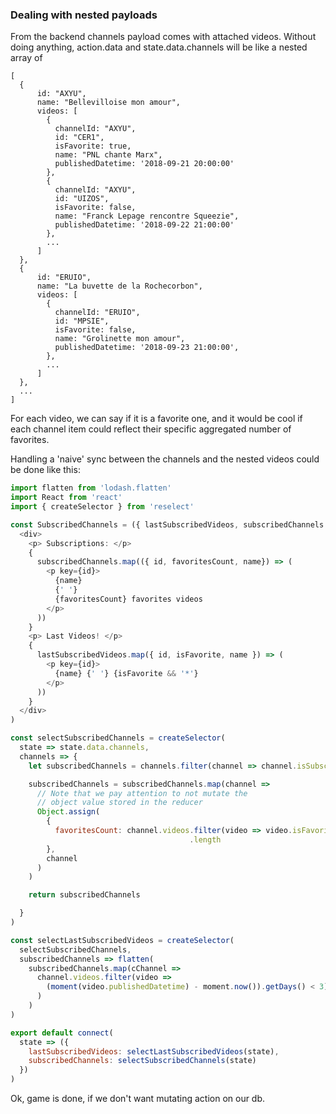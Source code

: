 ### Dealing with nested payloads

From the backend channels payload comes with attached videos.
Without doing anything, action.data and state.data.channels will be like a nested array of

```
[
  {
      id: "AXYU",
      name: "Bellevilloise mon amour",
      videos: [
        {
          channelId: "AXYU",
          id: "CER1",
          isFavorite: true,
          name: "PNL chante Marx",
          publishedDatetime: '2018-09-21 20:00:00'
        },
        {
          channelId: "AXYU",
          id: "UIZOS",
          isFavorite: false,
          name: "Franck Lepage rencontre Squeezie",
          publishedDatetime: '2018-09-22 21:00:00'
        },
        ...
      ]
  },
  {
      id: "ERUIO",
      name: "La buvette de la Rochecorbon",
      videos: [
        {
          channelId: "ERUIO",
          id: "MPSIE",
          isFavorite: false,
          name: "Grolinette mon amour",
          publishedDatetime: '2018-09-23 21:00:00',
        },
        ...
      ]
  },
  ...
]
```

For each video, we can say if it is a favorite one, and it would be cool
if each channel item could reflect their specific aggregated number of favorites.

Handling a 'naive' sync between the channels and the nested videos could be done like this:

```javascript
import flatten from 'lodash.flatten'
import React from 'react'
import { createSelector } from 'reselect'

const SubscribedChannels = ({ lastSubscribedVideos, subscribedChannels }) => (
  <div>
    <p> Subscriptions: </p>
    {
      subscribedChannels.map(({ id, favoritesCount, name}) => (
        <p key={id}>
          {name}
          {' '}
          {favoritesCount} favorites videos
        </p>
      ))
    }
    <p> Last Videos! </p>
    {
      lastSubscribedVideos.map({ id, isFavorite, name }) => (
        <p key={id}>
          {name} {' '} {isFavorite && '*'}
        </p>
      ))
    }
  </div>
)

const selectSubscribedChannels = createSelector(
  state => state.data.channels,
  channels => {
    let subscribedChannels = channels.filter(channel => channel.isSubscribed)

    subscribedChannels = subscribedChannels.map(channel =>
      // Note that we pay attention to not mutate the
      // object value stored in the reducer
      Object.assign(
        {
          favoritesCount: channel.videos.filter(video => video.isFavorite)
                                        .length
        },
        channel
      )
    )

    return subscribedChannels

  }
)

const selectLastSubscribedVideos = createSelector(
  selectSubscribedChannels,
  subscribedChannels => flatten(
    subscribedChannels.map(cChannel =>
      channel.videos.filter(video =>
        (moment(video.publishedDatetime) - moment.now()).getDays() < 3)
      )
    )
)

export default connect(
  state => ({
    lastSubscribedVideos: selectLastSubscribedVideos(state),
    subscribedChannels: selectSubscribedChannels(state)
  })
)
```

Ok, game is done, if we don't want mutating action on our db.

